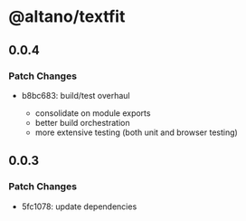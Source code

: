 # @altano/textfit

## 0.0.4

### Patch Changes

- b8bc683: build/test overhaul

  - consolidate on module exports
  - better build orchestration
  - more extensive testing (both unit and browser testing)

## 0.0.3

### Patch Changes

- 5fc1078: update dependencies

